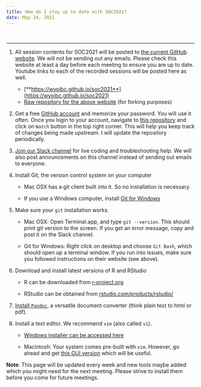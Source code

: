 ```yaml
---
title: How do I stay up to date with SOC2021?
date: May 24, 2021
---
```


<br>
<hr>

1. All session contents for SOC2021 will be posted to <u>the current GitHub website</u>. We will not be sending out any emails. Please check this website at least a day before each meeting to ensure you are up to date. Youtube links to each of the recorded sessions will be posted here as well.

	- [**https://wyoibc.github.io/soc2021**](https://wyoibc.github.io/soc2021)
	- [Raw repository for the above website](https://github.com/wyoibc/soc2021.git) (for forking purposes)


2. Get a free [GitHub account](https://github.com) and memorize your password. You will use it often. Once you
login to your account, navigate to [this
repository](https://github.com/wyoibc/r4grads) and click on ``Watch`` button in
the top right corner. This will help you keep track of changes being made
upstream. I will update the repository periodically.

3. [Join our Slack channel](https://join.slack.com/t/soc2021/shared_invite/zt-qrjzn8w2-4j8eoM1anIG6vUEL7bkUVw) for live coding and troubleshooting help. We will also post announcements on this channel instead of sending out emails to everyone. 


4. Install Git, the version control system on your computer

	- Mac OSX has a git client built into it. So no installation is
	  necessary.
	
	- If you use a Windows computer, install [Git for Windows](https://gitforwindows.org/)

5. Make sure your ``git`` installation works.

	- Mac OSX: Open Terminal.app, and type ``git --version``. This should
	  print git version to the screen. If you get an error message, copy and post it on the Slack channel.

	- Git for Windows: Right click on desktop and choose ``Git Bash``,
	  which should open up a terminal window. If you run into issues, make
sure you followed instructions on their website (see above).


6. Download and install latest versions of R and RStudio

	- R can be downloaded from [r-project.org](https://r-project.org)

	- RStudio can be obtained from [rstudio.com/products/rstudio/](https://rstudio.com/products/rstudio/)



7. [Install ``Pandoc``](https://pandoc.org/installing.html), a versatile document converter (think plain text to html or pdf).

8. Install a text editor. We recommend ``vim`` (also called ``vi``).

	- [Windows installer can be accessed here](https://vim.org/download.php)

	- Macintosh: Your system comes pre-built with ``vim``. However, go ahead and get [this GUI version](https://github.com/macvim-dev/macvim) which will be useful. 


**Note**: This page will be updated every week and new tools maybe added which you might need for the next meeting. Please strive to install them before you come for future meetings.
 




